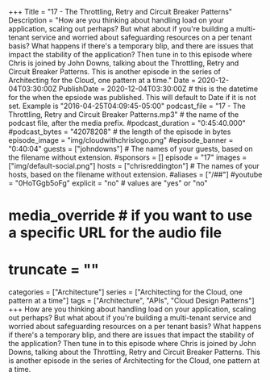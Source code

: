 +++
Title = "17 - The Throttling, Retry and Circuit Breaker Patterns"
Description = "How are you thinking about handling load on your application, scaling out perhaps? But what about if you're building a multi-tenant service and worried about safeguarding resources on a per tenant basis? What happens if there's a temporary blip, and there are issues that impact the stability of the application? Then tune in to this episode where Chris is joined by John Downs, talking about the Throttling, Retry and Circuit Breaker Patterns. This is another episode in the series of Architecting for the Cloud, one pattern at a time."
Date = 2020-12-04T03:30:00Z
PublishDate = 2020-12-04T03:30:00Z # this is the datetime for the when the epsiode was published. This will default to Date if it is not set. Example is "2016-04-25T04:09:45-05:00"
podcast_file = "17 - The Throttling, Retry and Circuit Breaker Patterns.mp3" # the name of the podcast file, after the media prefix.
#podcast_duration = "0:45:40.000"
#podcast_bytes = "42078208" # the length of the episode in bytes
episode_image = "img/cloudwithchrislogo.png"
#episode_banner = "0:40:04"
guests = ["johndowns"] # The names of your guests, based on the filename without extension.
#sponsors = []
episode = "17"
images = ["img/default-social.png"]
hosts = ["chrisreddington"] # The names of your hosts, based on the filename without extension.
#aliases = ["/##"]
#youtube = "0HoTGgb5oFg"
explicit = "no" # values are "yes" or "no"
# media_override # if you want to use a specific URL for the audio file
# truncate = ""
categories = ["Architecture"]
series = ["Architecting for the Cloud, one pattern at a time"]
tags = ["Architecture", "APIs", "Cloud Design Patterns"]
+++
How are you thinking about handling load on your application, scaling out perhaps? But what about if you're building a multi-tenant service and worried about safeguarding resources on a per tenant basis? What happens if there's a temporary blip, and there are issues that impact the stability of the application? Then tune in to this episode where Chris is joined by John Downs, talking about the Throttling, Retry and Circuit Breaker Patterns. This is another episode in the series of Architecting for the Cloud, one pattern at a time.
